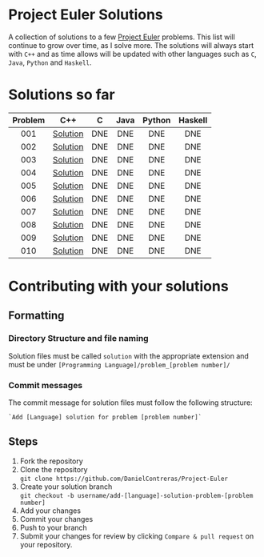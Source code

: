 # Project Euler Solutions

A collection of solutions to a few [Project Euler](https://projecteuler.net/) problems. This list will continue to grow over time, as I solve more. The solutions will always start with `C++` and as time allows will be updated with other languages such as `C`, `Java`, `Python` and `Haskell`. 

# Solutions so far

| Problem | C++                                                                                                     | C   | Java | Python | Haskell |
| :-:     | :-:                                                                                                     | :-: | :-:  | :-:    | :-:        |
| 001     | [Solution](https://github.com/DanielContreras/project_euler/blob/master/C++/problem_001/solution.cpp) | DNE | DNE  | DNE    | DNE        |
| 002     | [Solution](https://github.com/DanielContreras/project_euler/blob/master/C++/problem_002/solution.cpp) | DNE | DNE  | DNE    | DNE        |
| 003     | [Solution](https://github.com/DanielContreras/project_euler/blob/master/C++/problem_003/solution.cpp) | DNE | DNE  | DNE    | DNE        |
| 004     | [Solution](https://github.com/DanielContreras/project_euler/blob/master/C++/problem_004/solution.cpp) | DNE | DNE  | DNE    | DNE        |
| 005     | [Solution](https://github.com/DanielContreras/project_euler/blob/master/C++/problem_005/solution.cpp) | DNE | DNE  | DNE    | DNE        |
| 006     | [Solution](https://github.com/DanielContreras/project_euler/blob/master/C++/problem_006/solution.cpp) | DNE | DNE  | DNE    | DNE        |
| 007     | [Solution](https://github.com/DanielContreras/project_euler/blob/master/C++/problem_007/solution.cpp) | DNE | DNE  | DNE    | DNE        |
| 008     | [Solution](https://github.com/DanielContreras/project_euler/blob/master/C++/problem_008/solution.cpp) | DNE | DNE  | DNE    | DNE        |
| 009     | [Solution](https://github.com/DanielContreras/project_euler/blob/master/C++/problem_009/solution.cpp) | DNE | DNE  | DNE    | DNE        |
| 010     | [Solution](https://github.com/DanielContreras/project_euler/blob/master/C++/problem_009/solution.cpp) | DNE | DNE  | DNE    | DNE        |

# Contributing with your solutions

## Formatting

### Directory Structure and file naming

Solution files must be called `solution` with the appropriate extension and must be under `[Programming Language]/problem_[problem number]/`

### Commit messages

The commit message for solution files must follow the following structure:  

    `Add [Language] solution for problem [problem number]`

## Steps

1. Fork the repository
2. Clone the repository  
    `git clone https://github.com/DanielContreras/Project-Euler`
3. Create your solution branch  
    `git checkout -b username/add-[language]-solution-problem-[problem number]`
4. Add your changes  
5. Commit your changes  
6. Push to your branch  
7. Submit your changes for review by clicking `Compare & pull request` on your repository. 